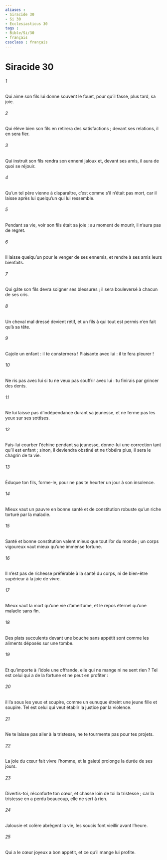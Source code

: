 ```yaml
---
aliases : 
- Siracide 30
- Si 30
- Ecclesiasticus 30
tags : 
- Bible/Si/30
- français
cssclass : français
---
```


# Siracide 30

###### 1
Qui aime son fils lui donne souvent le fouet,
pour qu’il fasse, plus tard, sa joie.
###### 2
Qui élève bien son fils en retirera des satisfactions ;
devant ses relations, il en sera fier.
###### 3
Qui instruit son fils rendra son ennemi jaloux
et, devant ses amis, il aura de quoi se réjouir.
###### 4
Qu’un tel père vienne à disparaître, c’est comme s’il n’était pas mort,
car il laisse après lui quelqu’un qui lui ressemble.
###### 5
Pendant sa vie, voir son fils était sa joie ;
au moment de mourir, il n’aura pas de regret.
###### 6
Il laisse quelqu’un pour le venger de ses ennemis,
et rendre à ses amis leurs bienfaits.
###### 7
Qui gâte son fils devra soigner ses blessures ;
il sera bouleversé à chacun de ses cris.
###### 8
Un cheval mal dressé devient rétif,
et un fils à qui tout est permis n’en fait qu’à sa tête.
###### 9
Cajole un enfant : il te consternera !
Plaisante avec lui : il te fera pleurer !
###### 10
Ne ris pas avec lui si tu ne veux pas souffrir avec lui :
tu finirais par grincer des dents.
###### 11
Ne lui laisse pas d’indépendance durant sa jeunesse,
et ne ferme pas les yeux sur ses sottises.
###### 12
Fais-lui courber l’échine pendant sa jeunesse,
donne-lui une correction tant qu’il est enfant ;
sinon, il deviendra obstiné et ne t’obéira plus,
il sera le chagrin de ta vie.
###### 13
Éduque ton fils, forme-le,
pour ne pas te heurter un jour à son insolence.
###### 14
Mieux vaut un pauvre en bonne santé et de constitution robuste
qu’un riche torturé par la maladie.
###### 15
Santé et bonne constitution valent mieux que tout l’or du monde ;
un corps vigoureux vaut mieux qu’une immense fortune.
###### 16
Il n’est pas de richesse préférable à la santé du corps,
ni de bien-être supérieur à la joie de vivre.
###### 17
Mieux vaut la mort qu’une vie d’amertume,
et le repos éternel qu’une maladie sans fin.
###### 18
Des plats succulents devant une bouche sans appétit
sont comme les aliments déposés sur une tombe.
###### 19
Et qu’importe à l’idole une offrande,
elle qui ne mange ni ne sent rien ?
Tel est celui qui a de la fortune et ne peut en profiter :
###### 20
il l’a sous les yeux et soupire,
comme un eunuque étreint une jeune fille et soupire.
Tel est celui qui veut établir la justice par la violence.
###### 21
Ne te laisse pas aller à la tristesse,
ne te tourmente pas pour tes projets.
###### 22
La joie du cœur fait vivre l’homme,
et la gaieté prolonge la durée de ses jours.
###### 23
Divertis-toi, réconforte ton cœur,
et chasse loin de toi la tristesse ;
car la tristesse en a perdu beaucoup,
elle ne sert à rien.
###### 24
Jalousie et colère abrègent la vie,
les soucis font vieillir avant l’heure.
###### 25
Qui a le cœur joyeux a bon appétit,
et ce qu’il mange lui profite.
